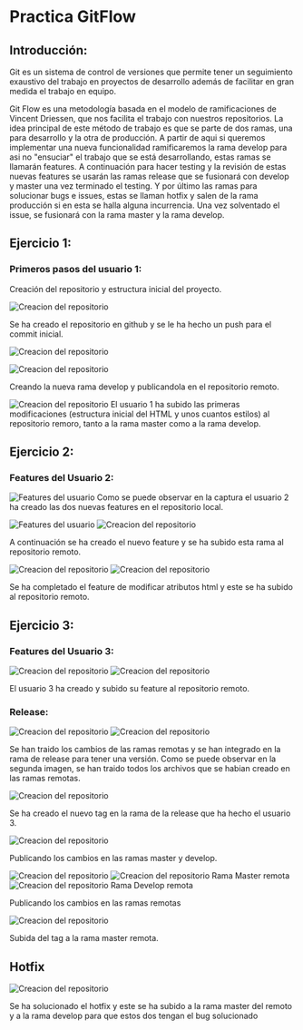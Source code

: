 # Practica GitFlow

## Introducción:
Git es un sistema de control de versiones que permite tener un seguimiento exaustivo del trabajo en proyectos de desarrollo además de facilitar en gran medida el trabajo en equipo. 

Git Flow es una metodología basada en el modelo de ramificaciones de Vincent Driessen, que nos facilita el trabajo con nuestros repositorios. La idea principal de este método de trabajo es que se parte de dos ramas, una para desarrollo y la otra de producción. A partir de aqui si queremos implementar una nueva funcionalidad ramificaremos la rama develop para asi no "ensuciar" el trabajo que se está desarrollando, estas ramas se llamarán features. A continuación para hacer testing y la revisión de estas nuevas features se usarán las ramas release que se fusionará con develop y master una vez terminado el testing. Y por último las ramas  para solucionar bugs e issues, estas se llaman hotfix y salen de la rama producción si en esta se halla alguna incurrencia. Una vez solventado el issue, se fusionará con la rama master y la rama develop. 

## Ejercicio 1:
### Primeros pasos del usuario 1:
Creación del repositorio y estructura inicial del proyecto. 

![Creacion del repositorio](imgsDocs/1.png)

Se ha creado el repositorio en github y se le ha hecho un push para el commit inicial. 

![Creacion del repositorio](imgsDocs/2.png)

![Creacion del repositorio](imgsDocs/3.png)

Creando la nueva rama develop y publicandola en el repositorio remoto.

![Creacion del repositorio](imgsDocs/4.png)
El usuario 1 ha subido las primeras modificaciones (estructura inicial del HTML y unos cuantos estilos) al repositorio remoro, tanto a la rama master como a la rama develop.

## Ejercicio 2:
### Features del Usuario 2:

![Features del usuario](imgsDocs/5.png)
Como se puede observar en la captura el usuario 2 ha creado las dos nuevas features en el repositorio local.

![Features del usuario](imgsDocs/6.png)
![Creacion del repositorio](imgsDocs/7.png)

A continuación se ha creado el nuevo feature y se ha subido esta rama al repositorio remoto.


![Creacion del repositorio](imgsDocs/9.png)
![Creacion del repositorio](imgsDocs/8.png)

Se ha completado el feature de modificar atributos html y este se ha subido al repositorio remoto.

## Ejercicio 3:
### Features del Usuario 3:

![Creacion del repositorio](imgsDocs/11.png)
![Creacion del repositorio](imgsDocs/10.png)

El usuario 3 ha creado y subido su feature al repositorio remoto.

### Release:

![Creacion del repositorio](imgsDocs/12.png)
![Creacion del repositorio](imgsDocs/13.png)

Se han traido los cambios de las ramas remotas y se han integrado en la rama de release para tener una versión. Como se puede observar en la segunda imagen, se han traido todos los archivos que se habian creado en las ramas remotas.

![Creacion del repositorio](imgsDocs/14.png)

Se ha creado el nuevo tag en la rama de la release que ha hecho el usuario 3.

![Creacion del repositorio](imgsDocs/15.png)

Publicando los cambios en las ramas master y develop.

![Creacion del repositorio](imgsDocs/17.png)
![Creacion del repositorio](imgsDocs/18.png)
Rama Master remota
![Creacion del repositorio](imgsDocs/19.png)
Rama Develop remota

Publicando los cambios en las ramas remotas

![Creacion del repositorio](imgsDocs/20.png)

Subida del tag a la rama master remota.

## Hotfix

![Creacion del repositorio](imgsDocs/21.png)

Se ha solucionado el hotfix y este se ha subido a la rama master del remoto y a la rama develop para que estos dos tengan el bug solucionado